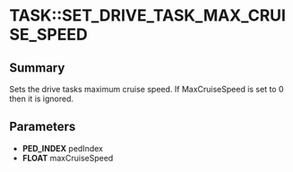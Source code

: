 # TASK::SET_DRIVE_TASK_MAX_CRUISE_SPEED

## Summary
Sets the drive tasks maximum cruise speed. If MaxCruiseSpeed is set to 0 then it is ignored.

## Parameters
* **PED_INDEX** pedIndex
* **FLOAT** maxCruiseSpeed